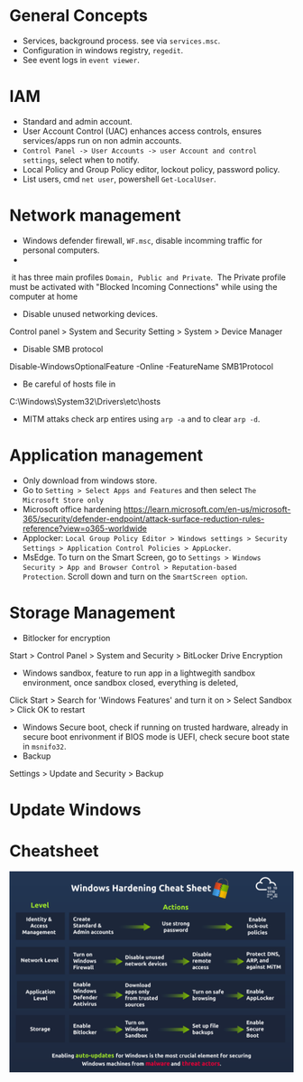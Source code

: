 # General Concepts
- Services, background process. see via `services.msc`.
- Configuration in windows registry, `regedit`.
- See event logs in `event viewer`.

# IAM
- Standard and admin account.
- User Account Control (UAC) enhances access controls, ensures services/apps run on non admin accounts.
- `Control Panel -> User Accounts -> user Account and control settings`, select when to notify.
- Local Policy and Group Policy editor, lockout policy, password policy.
- List users, cmd `net user`, powershell `Get-LocalUser`.

# Network management
- Windows defender firewall, `WF.msc`, disable incomming traffic for personal computers.
- <!--StartFragment-->

 it has three main profiles `Domain, Public and Private`.  The Private profile must be activated with "Blocked Incoming Connections" while using the computer at home

<!--EndFragment-->

- Disable unused networking devices.
<!--StartFragment-->

Control panel > System and Security Setting > System > Device Manager

<!--EndFragment-->
- Disable SMB protocol
<!--StartFragment-->

Disable-WindowsOptionalFeature -Online -FeatureName SMB1Protocol

<!--EndFragment-->

- Be careful of hosts file in
<!--StartFragment-->

C:\Windows\System32\Drivers\etc\hosts

<!--EndFragment-->

- MITM attaks check arp entires using `arp -a` and to clear `arp -d`.

# Application management
- Only download from windows store.
- Go to `Setting > Select Apps and Features` and then select `The Microsoft Store only`
- Microsoft office hardening https://learn.microsoft.com/en-us/microsoft-365/security/defender-endpoint/attack-surface-reduction-rules-reference?view=o365-worldwide
- Applocker:  `Local Group Policy Editor > Windows settings > Security Settings > Application Control Policies > AppLocker`.
- MsEdge. To turn on the Smart Screen, go to `Settings > Windows Security > App and Browser Control > Reputation-based Protection`. Scroll down and turn on the `SmartScreen option`.

# Storage Management
- Bitlocker for encryption <!--StartFragment-->

Start > Control Panel > System and Security > BitLocker Drive Encryption

<!--EndFragment-->
- Windows sandbox, feature to run app in a lightwegith sandbox environment, once sandbox closed, everything is deleted,
<!--StartFragment-->

Click Start > Search for 'Windows Features' and turn it on > Select Sandbox > Click OK to restart 

<!--EndFragment-->
- Windows Secure boot, check if running on trusted hardware, already in secure boot enrivonment if BIOS mode is UEFI, check secure boot state in `msnifo32`.
- Backup <!--StartFragment-->

Settings > Update and Security > Backup

<!--EndFragment-->

# Update Windows
# Cheatsheet
![windows_system_hardening.png](./windows_system_hardening.png)